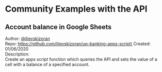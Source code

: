 # Community Examples with the API

## Account balance in Google Sheets
Author: [@ilievskizoran](https://github.com/ilievskizoran)\
Repo: https://github.com/ilievskizoran/up-banking-apps-script\
Created: 01/06/2020\
Description:\
Create an apps script function which queries the API and sets the value of a cell with a balance of a specified account.